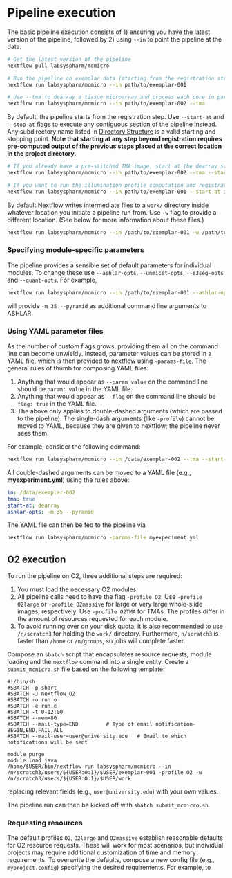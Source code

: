 # Pipeline execution

The basic pipeline execution consists of 1) ensuring you have the latest version of the pipeline, followed by 2) using `--in` to point the pipeline at the data.

``` bash
# Get the latest version of the pipeline
nextflow pull labsyspharm/mcmicro

# Run the pipeline on exemplar data (starting from the registration step, by default)
nextflow run labsyspharm/mcmicro --in path/to/exemplar-001

# Use --tma to dearray a tissue microarray and process each core in parallel
nextflow run labsyspharm/mcmicro --in path/to/exemplar-002 --tma
```

By default, the pipeline starts from the registration step. Use `--start-at` and `--stop-at` flags to execute any contiguous section of the pipeline instead. Any subdirectory name listed in [Directory Structure](#directory-structure) is a valid starting and stopping point. **Note that starting at any step beyond registration requires pre-computed output of the previous steps placed at the correct location in the project directory.**

``` bash
# If you already have a pre-stitched TMA image, start at the dearray step
nextflow run labsyspharm/mcmicro --in path/to/exemplar-002 --tma --start-at dearray

# If you want to run the illumination profile computation and registration only
nextflow run labsyspharm/mcmicro --in path/to/exemplar-001 --start-at illumination --stop-at registration
```

By default Nextflow writes intermediate files to a `work/` directory inside whatever location you initiate a pipeline run from. Use `-w` flag to provide a different location. (See below for more information about these files.)

``` bash
nextflow run labsyspharm/mcmicro --in /path/to/exemplar-001 -w /path/to/work/
```

### Specifying module-specific parameters

The pipeline provides a sensible set of default parameters for individual modules. To change these use `--ashlar-opts`, `--unmicst-opts`, `--s3seg-opts` and `--quant-opts`. For example,
``` bash
nextflow run labsyspharm/mcmicro --in /path/to/exemplar-001 --ashlar-opts '-m 35 --pyramid'
```
will provide `-m 35 --pyramid` as additional command line arguments to ASHLAR.

### Using YAML parameter files

As the number of custom flags grows, providing them all on the command line can become unwieldy. Instead, parameter values can be stored in a YAML file, which is then provided to nextflow using `-params-file`. The general rules of thumb for composing YAML files:
1. Anything that would appear as `--param value` on the command line should be `param: value` in the YAML file.
1. Anything that would appear as `--flag` on the command line should be `flag: true` in the YAML file.
1. The above only applies to double-dashed arguments (which are passed to the pipeline). The single-dash arguments (like `-profile`) cannot be moved to YAML, because they are given to nextflow; the pipeline never sees them.

For example, consider the following command:
``` bash
nextflow run labsyspharm/mcmicro --in /data/exemplar-002 --tma --start-at dearray --ashlar-opts '-m 35 --pyramid'
```

All double-dashed arguments can be moved to a YAML file (e.g., **myexperiment.yml**) using the rules above:
``` yaml
in: /data/exemplar-002
tma: true
start-at: dearray
ashlar-opts: -m 35 --pyramid
```

The YAML file can then be fed to the pipeline via
``` bash
nextflow run labsyspharm/mcmicro -params-file myexperiment.yml
```

## O2 execution

To run the pipeline on O2, three additional steps are required:
1. You must load the necessary O2 modules.
1. All pipeline calls need to have the flag `-profile O2`. Use `-profile O2large` or `-profile O2massive` for large or very large whole-slide images, respectively. Use `-profile O2TMA` for TMAs. The profiles differ in the amount of resources requested for each module.
1. To avoid running over on your disk quota, it is also recommended to use `/n/scratch3` for holding the `work/` directory. Furthermore, `n/scratch3` is faster than `/home` or `/n/groups`, so jobs will complete faster. 

Compose an `sbatch` script that encapsulates resource requests, module loading and the `nextflow` command into a single entity. Create a `submit_mcmicro.sh` file based on the following template:

```
#!/bin/sh
#SBATCH -p short
#SBATCH -J nextflow_O2              
#SBATCH -o run.o
#SBATCH -e run.e
#SBATCH -t 0-12:00
#SBATCH --mem=8G
#SBATCH --mail-type=END         # Type of email notification- BEGIN,END,FAIL,ALL
#SBATCH --mail-user=user@university.edu   # Email to which notifications will be sent

module purge
module load java
/home/$USER/bin/nextflow run labsyspharm/mcmicro --in /n/scratch3/users/${USER:0:1}/$USER/exemplar-001 -profile O2 -w /n/scratch3/users/${USER:0:1}/$USER/work
```
replacing relevant fields (e.g., `user@university.edu`) with your own values.

The pipeline run can then be kicked off with `sbatch submit_mcmicro.sh`.

### Requesting resources

The default profiles `O2`, `O2large` and `O2massive` establish reasonable defaults for O2 resource requests. These will work for most scenarios, but individual projects may require additional customization of time and memory requirements. To overwrite the defaults, compose a new config file (e.g., `myproject.config`) specifying the desired requirements. For example, to 